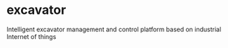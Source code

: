 # excavator
Intelligent excavator management and control platform based on industrial Internet of things
